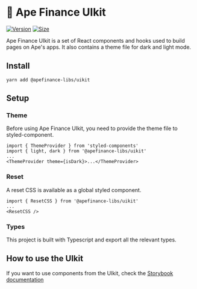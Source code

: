 # 🥞 Ape Finance UIkit

[![Version](https://img.shields.io/npm/v/@apefinance-libs/uikit)](https://www.npmjs.com/package/@apefinance-libs/uikit) [![Size](https://img.shields.io/bundlephobia/min/@apefinance-libs/uikit)](https://www.npmjs.com/package/@apefinance-libs/uikit)

Ape Finance UIkit is a set of React components and hooks used to build pages on Ape's apps. It also contains a theme file for dark and light mode.

## Install

`yarn add @apefinance-libs/uikit`

## Setup

### Theme

Before using Ape Finance UIkit, you need to provide the theme file to styled-component.

```
import { ThemeProvider } from 'styled-components'
import { light, dark } from '@apefinance-libs/uikit'
...
<ThemeProvider theme={isDark}>...</ThemeProvider>
```

### Reset

A reset CSS is available as a global styled component.

```
import { ResetCSS } from '@apefinance-libs/uikit'
...
<ResetCSS />
```

### Types

This project is built with Typescript and export all the relevant types.

## How to use the UIkit

If you want to use components from the UIkit, check the [Storybook documentation](https://pancakeswap.github.io/apefinance-uikit/)
